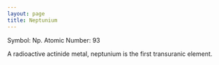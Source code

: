 ```yaml
---
layout: page
title: Neptunium
---
```

Symbol: Np. 
Atomic Number: 93   

A radioactive actinide metal, neptunium is the first transuranic element.

